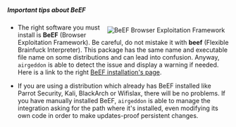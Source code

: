 ##### Important tips about BeEF
<img src="https://raw.githubusercontent.com/v1s1t0r1sh3r3/airgeddon/master/imgs/wiki/beef_logo.png" align="right" hspace="10" vspace="6" title="BeEF Browser Exploitation Framework"/>

 - The right software you must install is **BeEF** (Browser Exploitation Framework). Be careful, do not mistake it with **beef** (Flexible Brainfuck Interpreter). This package has the same name and executable file name on some distributions and can lead into confusion. Anyway, `airgeddon` is able to detect the issue and display a warning if needed. Here is a link to the right [BeEF installation's page].

 - If you are using a distribution which already has BeEF installed like Parrot Security, Kali, BlackArch or Wifislax, there will be no problems. If you have manually installed BeEF, `airgeddon` is able to manage the integration asking for the path where it's installed, even modifying its own code in order to make updates-proof persistent changes.

[BeEF installation's page]: https://github.com/beefproject/beef/wiki/Installation